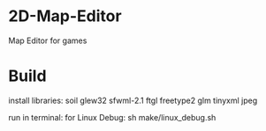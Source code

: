 # 2D-Map-Editor
Map Editor for games

# Build
install libraries:
soil
glew32
sfwml-2.1
ftgl
freetype2
glm
tinyxml
jpeg

run in terminal:
for Linux Debug: sh make/linux_debug.sh
